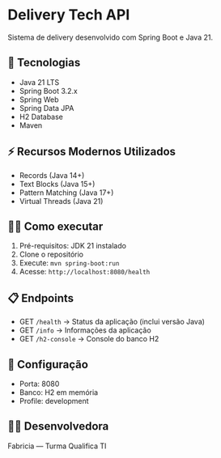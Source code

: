# Delivery Tech API

Sistema de delivery desenvolvido com Spring Boot e Java 21.

## 🚀 Tecnologias
- Java 21 LTS
- Spring Boot 3.2.x
- Spring Web
- Spring Data JPA
- H2 Database
- Maven

## ⚡ Recursos Modernos Utilizados
- Records (Java 14+)
- Text Blocks (Java 15+)
- Pattern Matching (Java 17+)
- Virtual Threads (Java 21)

## 🏃‍♂️ Como executar
1. Pré-requisitos: JDK 21 instalado
2. Clone o repositório
3. Execute: `mvn spring-boot:run`
4. Acesse: `http://localhost:8080/health`

## 📋 Endpoints
- GET `/health` → Status da aplicação (inclui versão Java)
- GET `/info` → Informações da aplicação
- GET `/h2-console` → Console do banco H2

## 🔧 Configuração
- Porta: 8080
- Banco: H2 em memória
- Profile: development

## 👩‍💻 Desenvolvedora
Fabricia — Turma Qualifica TI
